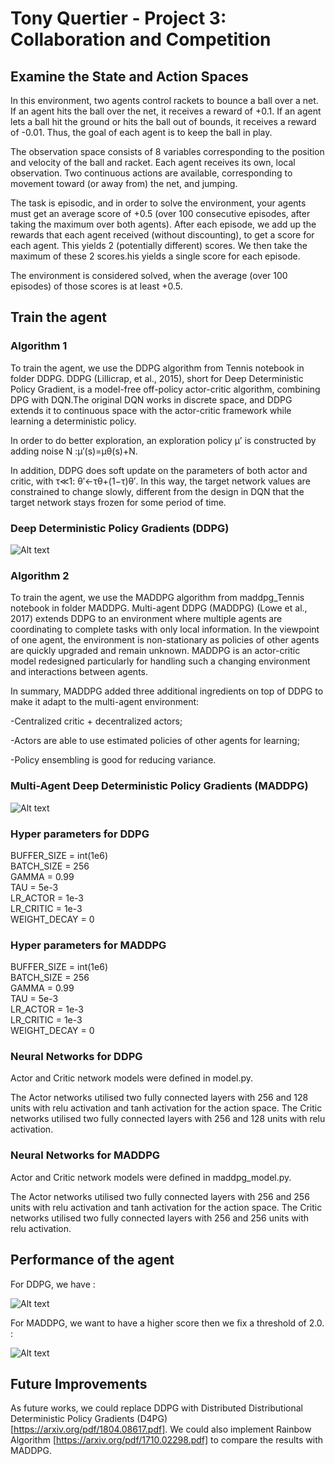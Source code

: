 
# Tony Quertier - Project 3: Collaboration and Competition


## Examine the State and Action Spaces

In this environment, two agents control rackets to bounce a ball over a net. If an agent hits the ball over the net, it receives a reward of +0.1. If an agent lets a ball hit the ground or hits the ball out of bounds, it receives a reward of -0.01. Thus, the goal of each agent is to keep the ball in play.

The observation space consists of 8 variables corresponding to the position and velocity of the ball and racket. Each agent receives its own, local observation. Two continuous actions are available, corresponding to movement toward (or away from) the net, and jumping.

The task is episodic, and in order to solve the environment, your agents must get an average score of +0.5 (over 100 consecutive episodes, after taking the maximum over both agents). After each episode, we add up the rewards that each agent received (without discounting), to get a score for each agent. This yields 2 (potentially different) scores. We then take the maximum of these 2 scores.his yields a single score for each episode.

The environment is considered solved, when the average (over 100 episodes) of those scores is at least +0.5.


##  Train the agent


### Algorithm 1

To train the agent, we use the DDPG algorithm from Tennis notebook in folder DDPG. 
DDPG (Lillicrap, et al., 2015), short for Deep Deterministic Policy Gradient, is a model-free off-policy actor-critic algorithm, combining DPG with DQN.The original DQN works in discrete space, and DDPG extends it to continuous space with the actor-critic framework while learning a deterministic policy.

In order to do better exploration, an exploration policy μ’ is constructed by adding noise N :μ′(s)=μθ(s)+N.

In addition, DDPG does soft update on the parameters of both actor and critic, with τ≪1: θ′←τθ+(1−τ)θ′. In this way, the target network values are constrained to change slowly, different from the design in DQN that the target network stays frozen for some period of time.


### Deep Deterministic Policy Gradients (DDPG)


![Alt text](https://github.com/Quertier/p3_collab-compet/blob/master/ddpg_algo.PNG)


### Algorithm 2

To train the agent, we use the MADDPG algorithm from maddpg_Tennis notebook in folder MADDPG. 
Multi-agent DDPG (MADDPG) (Lowe et al., 2017) extends DDPG to an environment where multiple agents are coordinating to complete tasks with only local information. In the viewpoint of one agent, the environment is non-stationary as policies of other agents are quickly upgraded and remain unknown. MADDPG is an actor-critic model redesigned particularly for handling such a changing environment and interactions between agents.

In summary, MADDPG added three additional ingredients on top of DDPG to make it adapt to the multi-agent environment:

   -Centralized critic + decentralized actors;
   
   -Actors are able to use estimated policies of other agents for learning;
   
   -Policy ensembling is good for reducing variance.
   
### Multi-Agent Deep Deterministic Policy Gradients (MADDPG)

![Alt text](https://github.com/Quertier/p3_collab-compet/blob/master/maddpg_algo.jpg)

### Hyper parameters for DDPG

BUFFER_SIZE = int(1e6)  
BATCH_SIZE = 256        
GAMMA = 0.99            
TAU = 5e-3              
LR_ACTOR = 1e-3         
LR_CRITIC = 1e-3        
WEIGHT_DECAY = 0

### Hyper parameters for MADDPG

BUFFER_SIZE = int(1e6)  
BATCH_SIZE = 256        
GAMMA = 0.99           
TAU = 5e-3              
LR_ACTOR = 1e-3         
LR_CRITIC = 1e-3        
WEIGHT_DECAY = 0

### Neural Networks for DDPG

Actor and Critic network models were defined in model.py.

The Actor networks utilised two fully connected layers with 256 and 128 units with relu activation and tanh activation for the action space. 
The Critic networks utilised two fully connected layers with 256 and 128 units with relu activation. 

### Neural Networks for MADDPG

Actor and Critic network models were defined in maddpg_model.py.

The Actor networks utilised two fully connected layers with 256 and 256 units with relu activation and tanh activation for the action space. 
The Critic networks utilised two fully connected layers with 256 and 256 units with relu activation. 



## Performance of the agent

For DDPG, we have :

![Alt text](https://github.com/Quertier/p3_collab-compet/blob/master/p3_score.PNG)

For MADDPG, we want to have a higher score then we fix a threshold of 2.0. :

![Alt text](https://github.com/Quertier/p3_collab-compet/blob/master/p3_maddpg.PNG)


## Future Improvements

As future works, we could replace DDPG with Distributed Distributional Deterministic Policy Gradients (D4PG) [https://arxiv.org/pdf/1804.08617.pdf]. We could also implement Rainbow Algorithm [https://arxiv.org/pdf/1710.02298.pdf] to compare the results with MADDPG.



